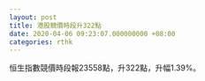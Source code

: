 ```yaml
---
layout: post
title: 港股競價時段升322點
date: 2020-04-06 09:23:07.000000000 +08:00
categories: rthk
---
```


恒生指數競價時段報23558點，升322點，升幅1.39%。
